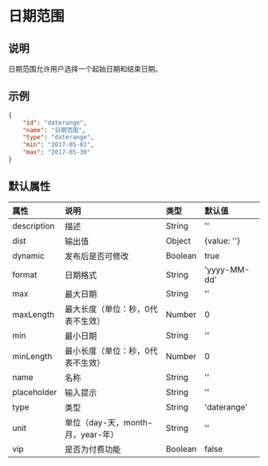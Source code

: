 # 日期范围

## 说明

日期范围允许用户选择一个起始日期和结束日期。

## 示例

```json
{
    "id": "daterange",
    "name": "日期范围",
    "type": "daterange",
    "min": "2017-05-01",
    "max": "2017-05-30"
}
```

## 默认属性

属性 | 说明 | 类型 | 默认值
:-- | :-- | :-- | :--
description | 描述 | String | ''
dist | 输出值 | Object | {value: ''}
dynamic | 发布后是否可修改 | Boolean | true
format | 日期格式 | String | 'yyyy-MM-dd'
max | 最大日期 | String | ''
maxLength | 最大长度（单位：秒，0代表不生效） | Number | 0
min | 最小日期 | String | ''
minLength | 最小长度（单位：秒，0代表不生效） | Number | 0
name | 名称 | String | ''
placeholder | 输入提示 | String | ''
type | 类型 | String | 'daterange'
unit | 单位（day-天，month-月，year-年） | String | ''
vip | 是否为付费功能 | Boolean | false
